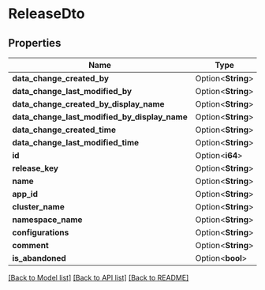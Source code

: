 # ReleaseDto

## Properties

Name | Type | Description | Notes
------------ | ------------- | ------------- | -------------
**data_change_created_by** | Option<**String**> |  | [optional]
**data_change_last_modified_by** | Option<**String**> |  | [optional]
**data_change_created_by_display_name** | Option<**String**> |  | [optional]
**data_change_last_modified_by_display_name** | Option<**String**> |  | [optional]
**data_change_created_time** | Option<**String**> |  | [optional]
**data_change_last_modified_time** | Option<**String**> |  | [optional]
**id** | Option<**i64**> |  | [optional]
**release_key** | Option<**String**> |  | [optional]
**name** | Option<**String**> |  | [optional]
**app_id** | Option<**String**> |  | [optional]
**cluster_name** | Option<**String**> |  | [optional]
**namespace_name** | Option<**String**> |  | [optional]
**configurations** | Option<**String**> |  | [optional]
**comment** | Option<**String**> |  | [optional]
**is_abandoned** | Option<**bool**> |  | [optional]

[[Back to Model list]](../README.md#documentation-for-models) [[Back to API list]](../README.md#documentation-for-api-endpoints) [[Back to README]](../README.md)


